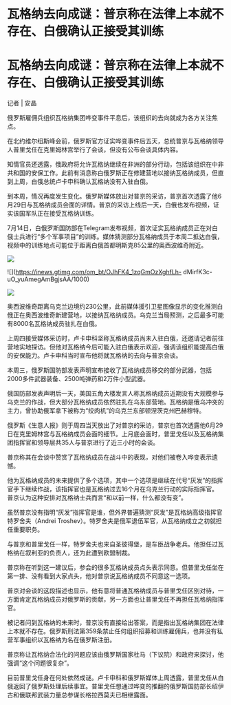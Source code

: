 # 瓦格纳去向成谜：普京称在法律上本就不存在、白俄确认正接受其训练

# 瓦格纳去向成谜：普京称在法律上本就不存在、白俄确认正接受其训练

记者 | 安晶

俄罗斯雇佣兵组织瓦格纳集团哗变事件平息后，该组织的去向就成为各方关注焦点。

在北约维尔纽斯峰会前，俄罗斯官方证实哗变事件后五天，总统普京与瓦格纳领导人普里戈任在克里姆林宫举行了会谈，但没有公布会谈具体内容。

知情官员还透露，俄政府将允许瓦格纳继续在非洲的部分行动，包括该组织在中非共和国的安保工作。此前有消息称白俄罗斯正在修建营地以接纳瓦格纳成员，但直到上周，白俄总统卢卡申科确认瓦格纳没有入驻白俄。

到本周，情况再度发生变化。俄罗斯媒体放出对普京的采访，普京首次透露了他6月29日与瓦格纳成员会面的详情。普京的采访上线后一天，白俄也发布视频，证实该国军队正在接受瓦格纳训练。

7月14日，白俄罗斯国防部在Telegram发布视频，首次证实瓦格纳成员正在对白俄士兵进行“多个军事项目”的训练。媒体猜测部分瓦格纳成员于本周二抵达白俄，视频中的训练地点可能位于距离白俄首都明斯克85公里的奥西波维奇附近。

![](https://inews.gtimg.com/om_bt/OZxRfx7eN_hhmXkHSKarqpmIriwi4OIPOsi3INkTawmg0AA/1000)

![](https://inews.gtimg.com/om_bt/OJhFK4_1zqGmOzXghfLh-
dMirfK3c-uO_yuAmegAmBgjsAA/1000)

![](https://inews.gtimg.com/om_bt/O0uOjVOkzBouCaVHCkLG2xNndNn29m5tggyddyw_ZEElAAA/1000)

奥西波维奇距离乌克兰边境约230公里，此前媒体援引卫星图像显示的变化推测白俄正在奥西波维奇新建营地，以接纳瓦格纳成员。乌克兰当局预测，之后最多可能有8000名瓦格纳成员驻扎在白俄。

上周四接受媒体采访时，卢卡申科坚称瓦格纳成员尚未入驻白俄，还邀请记者前往营地实地探访。但他对瓦格纳今后可能入驻白俄表示欢迎，强调该组织能提高白俄的安保能力。卢卡申科当时宣布他将就瓦格纳的去向与普京会谈。

本周三，俄罗斯国防部发表声明宣布接收了瓦格纳成员移交的部分武器，包括2000多件武器装备、2500吨弹药和2万件小型武器。

俄国防部发表声明后一天，美国五角大楼发言人称瓦格纳成员近期没有大规模参与乌克兰的作战，但大部分瓦格纳成员依然驻扎在乌东部营地。瓦格纳是俄乌冲突的主力，曾协助俄军拿下被称为“绞肉机”的乌克兰东部顿涅茨克州巴赫穆特。

俄罗斯《生意人报》则于周四当天放出了对普京的采访，普京也首次透露他6月29日在克里姆林宫与瓦格纳成员会面的细节。上月底会面时，普里戈任以及瓦格纳集团指挥官和领导层共35人与普京进行了近三小时的会谈。

普京称其在会谈中赞赏了瓦格纳成员在战斗中的表现，对他们被卷入哗变表示遗憾。

他为瓦格纳成员的未来提供了多个选项，其中一个选项是继续在代号“灰发”的指挥官手下继续作战，该指挥官也是瓦格纳过去16个月在乌克兰行动的实际指挥官。普京认为这种安排对瓦格纳士兵而言“和以前一样，什么都没有变”。

虽然普京没有指明“灰发”指挥官是谁，但外界普遍猜测“灰发”是瓦格纳高级指挥官特罗舍夫（Andrei
Troshev）。特罗舍夫是俄军退伍军官，从瓦格纳成立之初就担任重要职务。

与普京和普里戈任一样，特罗舍夫也来自圣彼得堡，是车臣战争老兵。他担任过瓦格纳在叙利亚的负责人，还为此遭到欧盟制裁。

普京称在听到这一建议后，参会的很多瓦格纳成员点头表示同意。但普里戈任坐在第一排、没有看到大家点头，他对普京说瓦格纳成员不同意这一选项。

普京对会谈的这段描述也显示，他有意将普通瓦格纳成员与普里戈任区别对待，一方面肯定瓦格纳成员对俄罗斯的贡献，另一方面也让普里戈任不再担任瓦格纳指挥官。

被记者问到瓦格纳的未来时，普京没有直接给出答案，而是指出瓦格纳集团在法律上本就不存在。俄罗斯刑法第359条禁止任何组织招募和训练雇佣兵，也并没有私营军事组织以瓦格纳为名在俄罗斯注册。

普京称让瓦格纳合法化的问题应该由俄罗斯国家杜马（下议院）和政府来探讨，他强调“这个问题很复杂”。

目前普里戈任身在何处依然成谜。卢卡申科和俄罗斯媒体上周透露，普里戈任从白俄返回了俄罗斯处理后续事宜。普里戈任想通过哗变的推翻的俄罗斯国防部长绍伊古和俄联邦武装力量总参谋长格拉西莫夫已相继露面。

